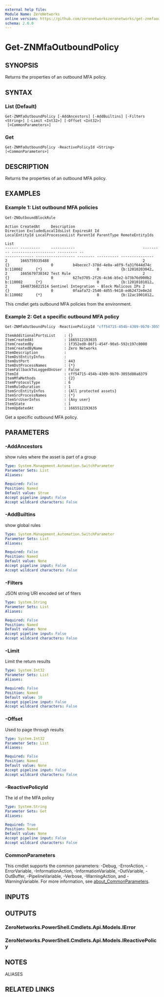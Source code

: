 ```yaml
---
external help file:
Module Name: ZeroNetworks
online version: https://github.com/zeronetworkszeronetworks/get-znmfaoutboundpolicy
schema: 2.0.0
---
```


# Get-ZNMfaOutboundPolicy

## SYNOPSIS
Returns the properties of an outbound MFA policy.

## SYNTAX

### List (Default)
```
Get-ZNMfaOutboundPolicy [-AddAncestors] [-AddBuiltins] [-Filters <String>] [-Limit <Int32>] [-Offset <Int32>]
 [<CommonParameters>]
```

### Get
```
Get-ZNMfaOutboundPolicy -ReactivePolicyId <String> [<CommonParameters>]
```

## DESCRIPTION
Returns the properties of an outbound MFA policy.

## EXAMPLES

### Example 1: List outbound MFA policies
```powershell
Get-ZNOutboundBlockRule
```

```output
Action CreatedAt     Description                               Direction ExcludedLocalIdsList ExpiresAt Id                                   LocalEntityId LocalProcessesList ParentId ParentType RemoteEntityIds
                                                                                                                                                                                                  List
------ ---------     -----------                               --------- -------------------- --------- --                                   ------------- ------------------ -------- ---------- ---------------
2      1665759335488                                           2         {}                   0         b4becec7-378d-4e8a-a8f9-fa31f644d74c b:110002      {*}                         0          {b:12010203042…
2      1665679730342 Test Rule                                 2         {}                   0         627e3705-2f26-4cb6-b5e2-b73b76d900b2 b:110002      {*}                         0          {b:12010101012…
2      1648736821514 Sentinel Integration - Block Malicous IPs 2         {}                   0         0faafa72-2540-4d55-9418-ed62472e0e2d b:110002      {*}                         0          {b:12ac1001012…
```

This cmdlet gets outbound MFA policies from the environment.

### Example 2: Get a specific outbound MFA policy
```powershell
Get-ZNMfaOutboundPolicy -ReactivePolicyId "cff54715-454b-4309-9b70-3055d80a8379"
```

```output
ItemAdditionalPortsList    : {}
ItemCreatedAt              : 1665512193635
ItemCreatedBy              : 1f352ed0-86f1-454f-90a5-592c197c8000
ItemCreatedByName          : Zero Networks
ItemDescription            : 
ItemDstEntityInfos         : 
ItemDstPort                : 443
ItemDstProcessNames        : {*}
ItemFallbackToLoggedOnUser : False
ItemId                     : cff54715-454b-4309-9b70-3055d80a8379
ItemMfaMethods             : {2}
ItemProtocolType           : 6
ItemRuleDuration           : 1
ItemSrcEntityInfos         : {All protected assets}
ItemSrcProcessNames        : {*}
ItemSrcUserInfos           : {Any user}
ItemState                  : 1
ItemUpdatedAt              : 1665512193635
```

Get a specific outbound MFA policy.

## PARAMETERS

### -AddAncestors
show rules where the asset is part of a group

```yaml
Type: System.Management.Automation.SwitchParameter
Parameter Sets: List
Aliases:

Required: False
Position: Named
Default value: $true
Accept pipeline input: False
Accept wildcard characters: False
```

### -AddBuiltins
show global rules

```yaml
Type: System.Management.Automation.SwitchParameter
Parameter Sets: List
Aliases:

Required: False
Position: Named
Default value: None
Accept pipeline input: False
Accept wildcard characters: False
```

### -Filters
JSON string URI encoded set of fiters

```yaml
Type: System.String
Parameter Sets: List
Aliases:

Required: False
Position: Named
Default value: None
Accept pipeline input: False
Accept wildcard characters: False
```

### -Limit
Limit the return results

```yaml
Type: System.Int32
Parameter Sets: List
Aliases:

Required: False
Position: Named
Default value: 10
Accept pipeline input: False
Accept wildcard characters: False
```

### -Offset
Used to page through results

```yaml
Type: System.Int32
Parameter Sets: List
Aliases:

Required: False
Position: Named
Default value: None
Accept pipeline input: False
Accept wildcard characters: False
```

### -ReactivePolicyId
The id of the MFA policy

```yaml
Type: System.String
Parameter Sets: Get
Aliases:

Required: True
Position: Named
Default value: None
Accept pipeline input: False
Accept wildcard characters: False
```

### CommonParameters
This cmdlet supports the common parameters: -Debug, -ErrorAction, -ErrorVariable, -InformationAction, -InformationVariable, -OutVariable, -OutBuffer, -PipelineVariable, -Verbose, -WarningAction, and -WarningVariable. For more information, see [about_CommonParameters](http://go.microsoft.com/fwlink/?LinkID=113216).

## INPUTS

## OUTPUTS

### ZeroNetworks.PowerShell.Cmdlets.Api.Models.IError

### ZeroNetworks.PowerShell.Cmdlets.Api.Models.IReactivePolicy

## NOTES

ALIASES

## RELATED LINKS

